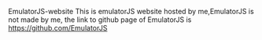 EmulatorJS-website
This is emulatorJS website hosted by me,EmulatorJS is not made by me, the link to github page of EmulatorJS is https://github.com/EmulatorJS
